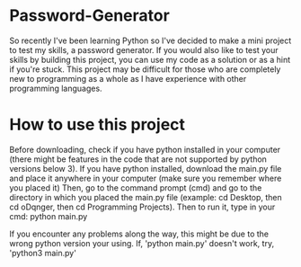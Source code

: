 # Password-Generator

So recently I've been learning Python so I've decided to make a mini project to test my skills, a password generator.
If you would also like to test your skills by building this project, you can use my code as a solution or as a hint if you're stuck. This project may be difficult for those who are completely new to programming as a whole
as I have experience with other programming languages.

# How to use this project
Before downloading, check if you have python installed in your computer (there might be features in the code that are not supported by python versions below 3). If you have python installed, download the main.py file and
place it anywhere in your computer (make sure you remember where you placed it) Then, go to the command prompt (cmd) and go to the directory in which you placed the main.py file (example: cd Desktop, then cd oDqnger, then cd Programming Projects).
Then to run it, type in your cmd: python main.py

If you encounter any problems along the way, this might be due to the wrong python version your using. If, 'python main.py' doesn't work, try, 'python3 main.py'
